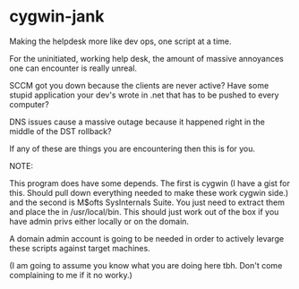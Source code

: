 # cygwin-jank
Making the helpdesk more like dev ops, one script at a time. 

For the uninitiated, working help desk, the amount of massive annoyances one can encounter is really unreal. 

SCCM got you down because the clients are never active? Have some stupid application your dev's wrote in .net that has to be pushed to every computer? 

DNS issues cause a massive outage because it happened right in the middle of the DST rollback? 

If any of these are things you are encountering then this is for you. 

NOTE:

This program does have some depends. The first is cygwin (I have a gist for this. Should pull down everything needed to make these work cygwin side.) and the second is M$ofts SysInternals Suite. You just need to extract them and place the in /usr/local/bin. This should just work out of the box if you have admin privs either locally or on the domain. 

A domain admin account is going to be needed in order to actively levarge these scripts against target machines. 

(I am going to assume you know what you are doing here tbh. Don't come complaining to me if it no worky.)
